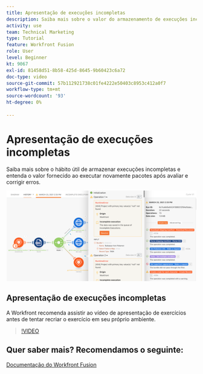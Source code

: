 ```yaml
---
title: Apresentação de execuções incompletas
description: Saiba mais sobre o valor do armazenamento de execuções incompletas e, em seguida, execute novamente pacotes após avaliar e corrigir erros em [!DNL Adobe Workfront Fusion].
activity: use
team: Technical Marketing
type: Tutorial
feature: Workfront Fusion
role: User
level: Beginner
kt: 9067
exl-id: 81458d51-8b58-425d-8645-9b60423c6a72
doc-type: video
source-git-commit: 57b112921738c01fe4222e50403c8953c412a0f7
workflow-type: tm+mt
source-wordcount: '93'
ht-degree: 0%

---
```


# Apresentação de execuções incompletas

Saiba mais sobre o hábito útil de armazenar execuções incompletas e entenda o valor fornecido ao executar novamente pacotes após avaliar e corrigir erros.

![Uma imagem de um cenário com tratamento de erros](assets/troubleshooting-and-error-handling-8.png)

## Apresentação de execuções incompletas

A Workfront recomenda assistir ao vídeo de apresentação de exercícios antes de tentar recriar o exercício em seu próprio ambiente.

>[!VIDEO](https://video.tv.adobe.com/v/335308/?quality=12&learn=on)

## Quer saber mais? Recomendamos o seguinte:

[Documentação do Workfront Fusion](https://experienceleague.adobe.com/docs/workfront/using/adobe-workfront-fusion/workfront-fusion-2.html?lang=en)
